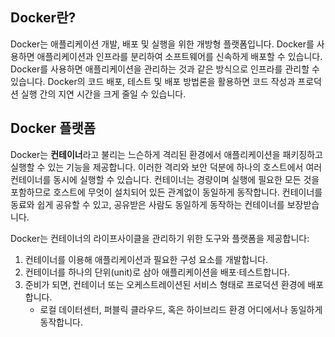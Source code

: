 ## Docker란?

Docker는 애플리케이션 개발, 배포 및 실행을 위한 개방형 플랫폼입니다. Docker를 사용하면 애플리케이션과 인프라를 분리하여 소프트웨어를 신속하게 배포할 수 있습니다. Docker를 사용하면 애플리케이션을 관리하는 것과 같은 방식으로 인프라를 관리할 수 있습니다. Docker의 코드 배포, 테스트 및 배포 방법론을 활용하면 코드 작성과 프로덕션 실행 간의 지연 시간을 크게 줄일 수 있습니다.


## Docker 플랫폼  
Docker는 **컨테이너**라고 불리는 느슨하게 격리된 환경에서 애플리케이션을 패키징하고 실행할 수 있는 기능을 제공합니다. 이러한 격리와 보안 덕분에 하나의 호스트에서 여러 컨테이너를 동시에 실행할 수 있습니다. 컨테이너는 경량이며 실행에 필요한 모든 것을 포함하므로 호스트에 무엇이 설치되어 있든 관계없이 동일하게 동작합니다. 컨테이너를 동료와 쉽게 공유할 수 있고, 공유받은 사람도 동일하게 동작하는 컨테이너를 보장받습니다.  

Docker는 컨테이너의 라이프사이클을 관리하기 위한 도구와 플랫폼을 제공합니다:  
1. 컨테이너를 이용해 애플리케이션과 필요한 구성 요소를 개발합니다.  
2. 컨테이너를 하나의 단위(unit)로 삼아 애플리케이션을 배포·테스트합니다.  
3. 준비가 되면, 컨테이너 또는 오케스트레이션된 서비스 형태로 프로덕션 환경에 배포합니다.  
   - 로컬 데이터센터, 퍼블릭 클라우드, 혹은 하이브리드 환경 어디에서나 동일하게 동작합니다.  

